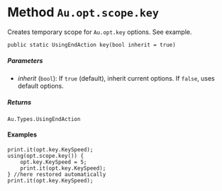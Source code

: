# Method `Au.opt.scope.key`

Creates temporary scope for `Au.opt.key` options. See example.

```
public static UsingEndAction key(bool inherit = true)
```

##### Parameters

- *inherit*  (`bool`):
    If `true` (default), inherit current options. If `false`, uses default options.

##### Returns

`Au.Types.UsingEndAction`

#### Examples

```
print.it(opt.key.KeySpeed);
using(opt.scope.key()) {
	opt.key.KeySpeed = 5;
	print.it(opt.key.KeySpeed);
} //here restored automatically
print.it(opt.key.KeySpeed);
```